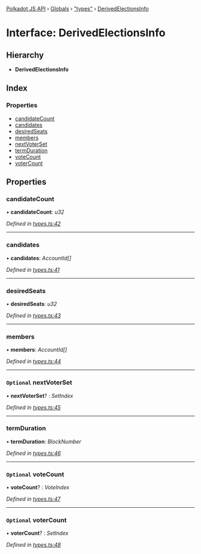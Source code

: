 [Polkadot JS API](../README.md) › [Globals](../globals.md) › ["types"](../modules/_types_.md) › [DerivedElectionsInfo](_types_.derivedelectionsinfo.md)

# Interface: DerivedElectionsInfo

## Hierarchy

* **DerivedElectionsInfo**

## Index

### Properties

* [candidateCount](_types_.derivedelectionsinfo.md#candidatecount)
* [candidates](_types_.derivedelectionsinfo.md#candidates)
* [desiredSeats](_types_.derivedelectionsinfo.md#desiredseats)
* [members](_types_.derivedelectionsinfo.md#members)
* [nextVoterSet](_types_.derivedelectionsinfo.md#optional-nextvoterset)
* [termDuration](_types_.derivedelectionsinfo.md#termduration)
* [voteCount](_types_.derivedelectionsinfo.md#optional-votecount)
* [voterCount](_types_.derivedelectionsinfo.md#optional-votercount)

## Properties

###  candidateCount

• **candidateCount**: *u32*

*Defined in [types.ts:42](https://github.com/polkadot-js/api/blob/a30d467618/packages/api-derive/src/types.ts#L42)*

___

###  candidates

• **candidates**: *AccountId[]*

*Defined in [types.ts:41](https://github.com/polkadot-js/api/blob/a30d467618/packages/api-derive/src/types.ts#L41)*

___

###  desiredSeats

• **desiredSeats**: *u32*

*Defined in [types.ts:43](https://github.com/polkadot-js/api/blob/a30d467618/packages/api-derive/src/types.ts#L43)*

___

###  members

• **members**: *AccountId[]*

*Defined in [types.ts:44](https://github.com/polkadot-js/api/blob/a30d467618/packages/api-derive/src/types.ts#L44)*

___

### `Optional` nextVoterSet

• **nextVoterSet**? : *SetIndex*

*Defined in [types.ts:45](https://github.com/polkadot-js/api/blob/a30d467618/packages/api-derive/src/types.ts#L45)*

___

###  termDuration

• **termDuration**: *BlockNumber*

*Defined in [types.ts:46](https://github.com/polkadot-js/api/blob/a30d467618/packages/api-derive/src/types.ts#L46)*

___

### `Optional` voteCount

• **voteCount**? : *VoteIndex*

*Defined in [types.ts:47](https://github.com/polkadot-js/api/blob/a30d467618/packages/api-derive/src/types.ts#L47)*

___

### `Optional` voterCount

• **voterCount**? : *SetIndex*

*Defined in [types.ts:48](https://github.com/polkadot-js/api/blob/a30d467618/packages/api-derive/src/types.ts#L48)*
